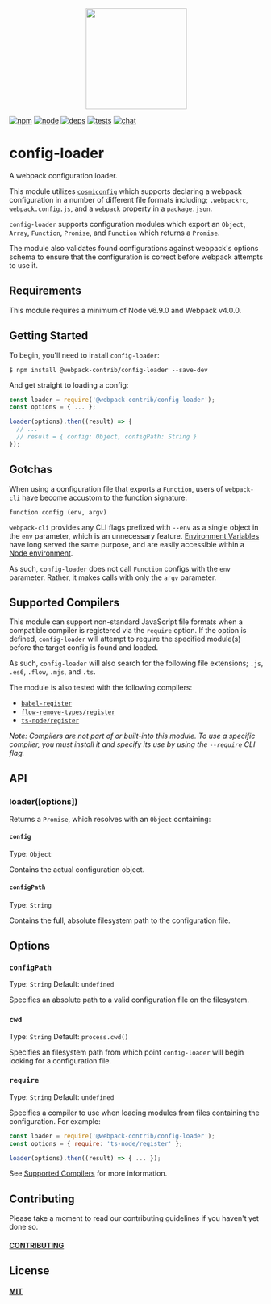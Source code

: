 <div align="center">
  <a href="https://github.com/webpack/webpack">
    <img width="200" height="200" src="https://webpack.js.org/assets/icon-square-big.svg">
  </a>
</div>

[![npm][npm]][npm-url]
[![node][node]][node-url]
[![deps][deps]][deps-url]
[![tests][tests]][tests-url]
[![chat][chat]][chat-url]

# config-loader

A webpack configuration loader.

This module utilizes [`cosmiconfig`](https://github.com/davidtheclark/cosmiconfig)
which supports declaring a webpack configuration in a number of different file
formats including; `.webpackrc`, `webpack.config.js`, and a `webpack` property
in a `package.json`.

`config-loader` supports configuration modules which export an `Object`, `Array`,
`Function`, `Promise`, and `Function` which returns a `Promise`.

The module also validates found configurations against webpack's options schema
to ensure that the configuration is correct before webpack attempts to use it.

## Requirements

This module requires a minimum of Node v6.9.0 and Webpack v4.0.0.

## Getting Started

To begin, you'll need to install `config-loader`:

```console
$ npm install @webpack-contrib/config-loader --save-dev
```

And get straight to loading a config:

```js
const loader = require('@webpack-contrib/config-loader');
const options = { ... };

loader(options).then((result) => {
  // ...
  // result = { config: Object, configPath: String }
});

```

## Gotchas

When using a configuration file that exports a `Function`, users of `webpack-cli`
have become accustom to the function signature:

```
function config (env, argv)
```

`webpack-cli` provides any CLI flags prefixed with `--env` as a single object in
the `env` parameter, which is an unnecessary feature.
[Environment Variables](https://en.wikipedia.org/wiki/Environment_variable#Syntax)
have long served the same purpose, and are easily accessible within a
[Node environment](https://nodejs.org/api/process.html#process_process_env).

As such, `config-loader` does not call `Function` configs with the `env`
parameter. Rather, it makes calls with only the `argv` parameter.

## Supported Compilers

This module can support non-standard JavaScript file formats when a compatible
compiler is registered via the `require` option. If the option is defined,
`config-loader` will attempt to require the specified module(s) before the
target config is found and loaded.

As such, `config-loader` will also search for the following file extensions;
`.js`, `.es6`, `.flow`, `.mjs`, and `.ts`.

The module is also tested with the following compilers:

- [`babel-register`](https://github.com/babel/babel/tree/6.x/packages/babel-register)
- [`flow-remove-types/register`](https://github.com/flowtype/flow-remove-types)
- [`ts-node/register`](https://www.npmjs.com/package/ts-node)

_Note: Compilers are not part of or built-into this module. To use a specific compiler, you
must install it and specify its use by using the `--require` CLI flag._

## API

### loader([options])

Returns a `Promise`, which resolves with an `Object` containing:

#### `config`

Type: `Object`

Contains the actual configuration object.

#### `configPath`

Type: `String`

Contains the full, absolute filesystem path to the configuration file.

## Options

### `configPath`

Type: `String`
Default: `undefined`

Specifies an absolute path to a valid configuration file on the filesystem.

### `cwd`

Type: `String`
Default: `process.cwd()`

Specifies an filesystem path from which point `config-loader` will begin looking
for a configuration file.

### `require`

Type: `String`
Default: `undefined`

Specifies a compiler to use when loading modules from files containing the
configuration. For example:

```js
const loader = require('@webpack-contrib/config-loader');
const options = { require: 'ts-node/register' };

loader(options).then((result) => { ... });

```

See
[Supported Compilers](https://github.com/webpack-contrib/config-loader#supported-compilers)
for more information.

## Contributing

Please take a moment to read our contributing guidelines if you haven't yet done so.

#### [CONTRIBUTING](./.github/CONTRIBUTING)

## License

#### [MIT](./LICENSE)

[npm]: https://img.shields.io/npm/v/config-loader.svg
[npm-url]: https://npmjs.com/package/config-loader

[node]: https://img.shields.io/node/v/config-loader.svg
[node-url]: https://nodejs.org

[deps]: https://david-dm.org/webpack-contrib/config-loader.svg
[deps-url]: https://david-dm.org/webpack-contrib/config-loader

[tests]: 	https://img.shields.io/circleci/project/github/webpack-contrib/config-loader.svg
[tests-url]: https://circleci.com/gh/webpack-contrib/config-loader

[cover]: https://codecov.io/gh/webpack-contrib/config-loader/branch/master/graph/badge.svg
[cover-url]: https://codecov.io/gh/webpack-contrib/config-loader

[chat]: https://img.shields.io/badge/gitter-webpack%2Fwebpack-brightgreen.svg
[chat-url]: https://gitter.im/webpack/webpack